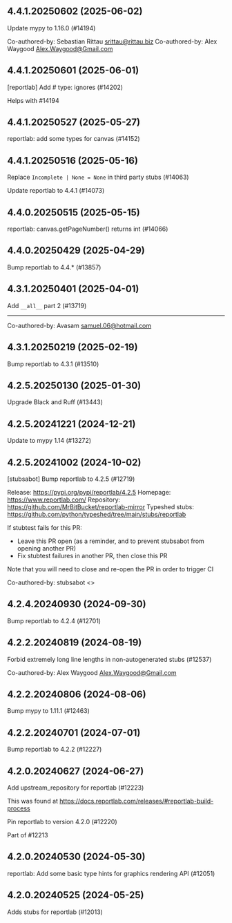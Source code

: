 ## 4.4.1.20250602 (2025-06-02)

Update mypy to 1.16.0 (#14194)

Co-authored-by: Sebastian Rittau <srittau@rittau.biz>
Co-authored-by: Alex Waygood <Alex.Waygood@Gmail.com>

## 4.4.1.20250601 (2025-06-01)

[reportlab] Add # type: ignores (#14202)

Helps with #14194

## 4.4.1.20250527 (2025-05-27)

reportlab: add some types for canvas (#14152)

## 4.4.1.20250516 (2025-05-16)

Replace `Incomplete | None = None` in third party stubs (#14063)

Update reportlab to 4.4.1 (#14073)

## 4.4.0.20250515 (2025-05-15)

reportlab: canvas.getPageNumber() returns int (#14066)

## 4.4.0.20250429 (2025-04-29)

Bump reportlab to 4.4.* (#13857)

## 4.3.1.20250401 (2025-04-01)

Add `__all__` part 2 (#13719)

---------

Co-authored-by: Avasam <samuel.06@hotmail.com>

## 4.3.1.20250219 (2025-02-19)

Bump reportlab to 4.3.1 (#13510)

## 4.2.5.20250130 (2025-01-30)

Upgrade Black and Ruff (#13443)

## 4.2.5.20241221 (2024-12-21)

Update to mypy 1.14 (#13272)

## 4.2.5.20241002 (2024-10-02)

[stubsabot] Bump reportlab to 4.2.5 (#12719)

Release: https://pypi.org/pypi/reportlab/4.2.5
Homepage: https://www.reportlab.com/
Repository: https://github.com/MrBitBucket/reportlab-mirror
Typeshed stubs: https://github.com/python/typeshed/tree/main/stubs/reportlab

If stubtest fails for this PR:
- Leave this PR open (as a reminder, and to prevent stubsabot from opening another PR)
- Fix stubtest failures in another PR, then close this PR

Note that you will need to close and re-open the PR in order to trigger CI

Co-authored-by: stubsabot <>

## 4.2.4.20240930 (2024-09-30)

Bump reportlab to 4.2.4 (#12701)

## 4.2.2.20240819 (2024-08-19)

Forbid extremely long line lengths in non-autogenerated stubs (#12537)

Co-authored-by: Alex Waygood <Alex.Waygood@Gmail.com>

## 4.2.2.20240806 (2024-08-06)

Bump mypy to 1.11.1 (#12463)

## 4.2.2.20240701 (2024-07-01)

Bump reportlab to 4.2.2 (#12227)

## 4.2.0.20240627 (2024-06-27)

Add upstream_repository for reportlab (#12223)

This was found at https://docs.reportlab.com/releases/#reportlab-build-process

Pin reportlab to version 4.2.0 (#12220)

Part of #12213

## 4.2.0.20240530 (2024-05-30)

reportlab: Add some basic type hints for graphics rendering API (#12051)

## 4.2.0.20240525 (2024-05-25)

Adds stubs for reportlab (#12013)

